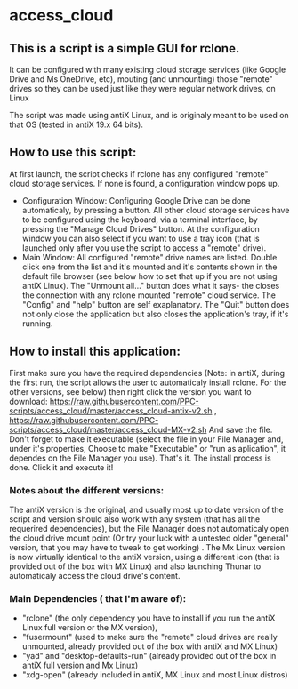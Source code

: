 # access_cloud
 ## This is a script is a simple GUI for rclone.
It can be configured with many existing cloud storage services (like Google Drive and Ms OneDrive, etc), mouting (and unmounting) those "remote" drives so they can be used just like they were regular network drives, on Linux

 The script was made using antiX Linux, and is originaly meant to be used on that OS (tested in antiX 19.x 64 bits).
 
 ## How to use this script:
  At first launch, the script checks if rclone has any configured "remote" cloud storage services. If none is found, a configuration window pops up.
  - Configuration Window:
  Configuring Google Drive can be done automaticaly, by pressing a button. All other cloud storage services have to be configured using the keyboard, via a terminal interface, by pressing the "Manage Cloud Drives" button.
  At the configuration window you can also select if you want to use a tray icon (that is launched only after you use the script to access a "remote" drive).
 - Main Window:
  All configured "remote" drive names are listed. Double click one from the list and it's mounted and it's contents shown in the default file browser (see below how to set that up if you are not using antiX Linux).
  The "Unmount all..." button does what it says- the closes the connection with any rclone mounted "remote" cloud service.
  The "Config" and "help" button are self exaplanatory.
  The "Quit" button does not only close the application but also closes the application's tray, if it's running.

## How to install this application:
 First make sure you have the required dependencies (Note: in antiX, during the first run, the script allows the user to automaticaly install rclone. For the other versions, see below) then right click the version you want to download:
 https://raw.githubusercontent.com/PPC-scripts/access_cloud/master/access_cloud-antix-v2.sh , https://raw.githubusercontent.com/PPC-scripts/access_cloud/master/access_cloud-MX-v2.sh
  And save the file. Don't forget to make it executable (select the file in your File Manager and, under it's properties, Choose to make "Executable" or "run as aplication", it dependes on the File Manager you use).
  That's it. The install process is done. Click it and execute it!
 
 ### Notes about the different versions:
   The antiX version is the original, and usually most up to date version of the script and version should also work with any system (that has all the requerired dependencies), but the File Manager does not automaticaly open the cloud drive mount point  (Or try your luck with a untested older "general" version, that you may have to tweak to get working) .
 The Mx Linux version is now virtually identical to the antiX version, using a different icon (that is provided out of the box with MX Linux) and also launching Thunar to automaticaly access the cloud drive's content.
 
 ### Main Dependencies ( that I'm aware of):
- "rclone" (the only dependency you have to install if you run the antiX Linux full version or the MX version), 
- "fusermount" (used to make sure the "remote" cloud drives are really unmounted, already provided out of the box with antiX and MX Linux)
- "yad" and "desktop-defaults-run" (already provided out of the box in antiX full version and Mx Linux)
- "xdg-open" (already included in antiX, MX Linux and most Linux distros)
